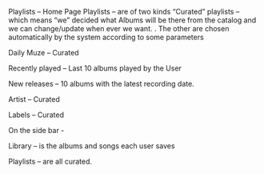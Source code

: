 Playlists – Home Page
Playlists – are of two kinds 
“Curated” playlists – which means “we” decided what Albums will be there from the catalog and we can change/update when ever we want. .
The other are chosen automatically by the system according to some parameters 

Daily Muze – Curated 

Recently played – Last 10 albums played by the User

New releases – 10 albums with the latest recording date.

Artist – Curated

Labels – Curated

On the side bar -

Library – is the albums and songs each user saves

Playlists – are all curated. 
